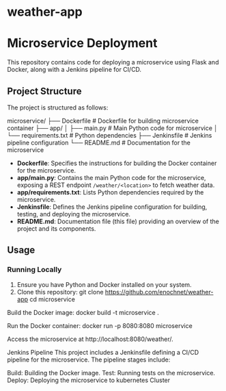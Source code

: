 # weather-app
# Microservice Deployment

This repository contains code for deploying a microservice using Flask and Docker, along with a Jenkins pipeline for CI/CD.

## Project Structure

The project is structured as follows:

microservice/
├── Dockerfile # Dockerfile for building microservice container
├── app/
│ ├── main.py # Main Python code for microservice
│ └── requirements.txt # Python dependencies
├── Jenkinsfile # Jenkins pipeline configuration
└── README.md # Documentation for the microservice

- **Dockerfile**: Specifies the instructions for building the Docker container for the microservice.
- **app/main.py**: Contains the main Python code for the microservice, exposing a REST endpoint `/weather/<location>` to fetch weather data.
- **app/requirements.txt**: Lists Python dependencies required by the microservice.
- **Jenkinsfile**: Defines the Jenkins pipeline configuration for building, testing, and deploying the microservice.
- **README.md**: Documentation file (this file) providing an overview of the project and its components.

## Usage
### Running Locally

1. Ensure you have Python and Docker installed on your system.
2. Clone this repository:
   git clone https://github.com/enochnet/weather-app
   cd microservice

Build the Docker image:
docker build -t microservice .

Run the Docker container:
docker run -p 8080:8080 microservice

Access the microservice at http://localhost:8080/weather/<location>.

Jenkins Pipeline
This project includes a Jenkinsfile defining a CI/CD pipeline for the microservice. The pipeline stages include:

Build: Building the Docker image.
Test: Running tests on the microservice.
Deploy: Deploying the microservice to kubernetes Cluster


